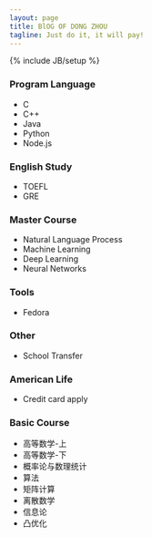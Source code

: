```yaml
---
layout: page
title: BlOG OF DONG ZHOU
tagline: Just do it, it will pay! 
---
```

{% include JB/setup %}

### Program Language
- C
- C++
- Java
- Python
- Node.js


### English Study
- TOEFL
- GRE

### Master Course
- Natural Language Process
- Machine Learning
- Deep Learning
- Neural Networks

### Tools
- Fedora

### Other
- School Transfer

### American Life
- Credit card apply

### Basic Course
- 高等数学-上
- 高等数学-下
- 概率论与数理统计
- 算法
- 矩阵计算
- 离散数学
- 信息论
- 凸优化	
